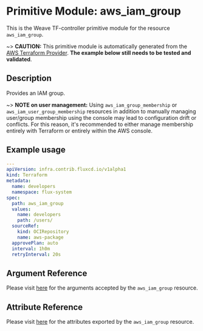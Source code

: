 
# Primitive Module: aws_iam_group

This is the Weave TF-controller primitive module for the resource `aws_iam_group`.

~> **CAUTION:** This primitive module is automatically generated from the [AWS Terraform Provider](https://registry.terraform.io/providers/hashicorp/aws/latest/docs/resources/iam_group). **The example below still needs to be tested and validated**.

## Description

Provides an IAM group.

~> **NOTE on user management:** Using `aws_iam_group_membership` or `aws_iam_user_group_membership` resources in addition to manually managing user/group membership using the console may lead to configuration drift or conflicts. For this reason, it's recommended to either manage membership entirely with Terraform or entirely within the AWS console.

## Example usage

```yaml
---
apiVersion: infra.contrib.fluxcd.io/v1alpha1
kind: Terraform
metadata:
  name: developers
  namespace: flux-system
spec:
  path: aws_iam_group
  values:
    name: developers
    path: /users/
  sourceRef:
    kind: OCIRepository
    name: aws-package
  approvePlan: auto
  interval: 1h0m
  retryInterval: 20s
```

## Argument Reference

Please visit [here](https://registry.terraform.io/providers/hashicorp/aws/latest/docs/resources/iam_group#argument-reference) for the arguments accepted by the `aws_iam_group` resource.

## Attribute Reference

Please visit [here](https://registry.terraform.io/providers/hashicorp/aws/latest/docs/resources/iam_group#attributes-reference) for the attributes exported by the `aws_iam_group` resource.
